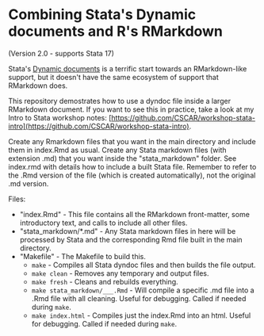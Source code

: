 # Combining Stata's Dynamic documents and R's RMarkdown

(Version 2.0 - supports Stata 17)

Stata's [Dynamic documents](https://www.stata.com/manuals/rpt.pdf) is a terrific
start towards an RMarkdown-like support, but it doesn't have the same ecosystem
of support that RMarkdown does.

This repository demostrates how to use a dyndoc file inside a larger RMarkdown
document. If you want to see this in practice, take a look at my Intro to Stata
workshop notes:
[https://github.com/CSCAR/workshop-stata-intro](https://github.com/CSCAR/workshop-stata-intro).

Create any Rmarkdown files that you want in the main directory and include them
in index.Rmd as usual. Create any Stata markdown files (with extension .md) that
you want inside the "stata_markdown" folder. See index.rmd with details how to
include a built Stata file. Remember to refer to the .Rmd version of the file
(which is created automatically), not the original .md version.

Files:

- "index.Rmd" - This file contains all the RMarkdown front-matter, some
  introductory text, and calls to include all other files.
- "stata_markdown/*.md" - Any Stata markdown files in here will be processed by
  Stata and the corresponding Rmd file built in the main directory.
- "Makefile" - The Makefile to build this.
    - `make` - Compiles all Stata dyndoc files and then builds the file output.
    - `make clean` - Removes any temporary and output files.
    - `make fresh` - Cleans and rebuilds everything.
    - `make stata_markdown/___.Rmd` - Will compile a specific .md file into a
      .Rmd file with all cleaning. Useful for debugging. Called if needed during
      `make`.
    - `make index.html` - Compiles just the index.Rmd into an html. Useful for
      debugging. Called if needed during `make`.
